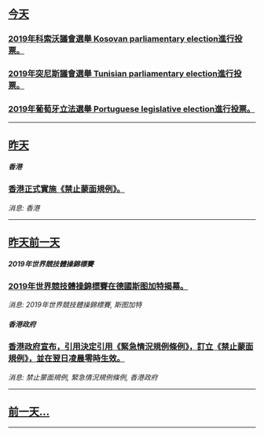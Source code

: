 

## [今天](/news/2019/10/6/index.md)

##### 
### [2019年科索沃議會選舉 Kosovan parliamentary election進行投票。 ](/news/2019/10/6/2019年科索沃議會選舉-Kosovan-parliamentary-election進行投票.md)
##### 
### [2019年突尼斯議會選舉 Tunisian parliamentary election進行投票。 ](/news/2019/10/6/2019年突尼斯議會選舉-Tunisian-parliamentary-election進行投票.md)
##### 
### [2019年葡萄牙立法選舉 Portuguese legislative election進行投票。 ](/news/2019/10/6/2019年葡萄牙立法選舉-Portuguese-legislative-election進行投票.md)
---

## [昨天](/news/2019/10/5/index.md)

##### 香港
### [ 香港正式實施《禁止蒙面規例》。](/news/2019/10/5/香港正式實施-禁止蒙面規例.md)
_消息: 香港_

---

## [昨天前一天](/news/2019/10/4/index.md)

##### 2019年世界競技體操錦標賽
### [2019年世界競技體操錦標賽在德國斯图加特揭幕。 ](/news/2019/10/4/2019年世界競技體操錦標賽在德國斯图加特揭幕.md)
_消息: 2019年世界競技體操錦標賽, 斯图加特_

##### 香港政府
### [ 香港政府宣布，引用決定引用《緊急情況規例條例》，訂立《禁止蒙面規例》，並在翌日凌晨零時生效。](/news/2019/10/4/香港政府宣布-引用決定引用-緊急情況規例條例-訂立-禁止蒙面規例-並在翌日凌晨零時生效.md)
_消息: 禁止蒙面規例, 緊急情況規例條例, 香港政府_

---

## [前一天...](/news/2019/10/3/index.md)

---

